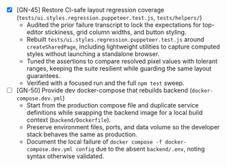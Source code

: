 - [x] [GN-45] Restore CI-safe layout regression coverage (`tests/ui.styles.regression.puppeteer.test.js`, `tests/helpers/`)
    - Audited the prior failure transcript to lock the expectations for top-editor stickiness, grid column widths, and button styling.
    - Rebuilt `tests/ui.styles.regression.puppeteer.test.js` around `createSharedPage`, including lightweight utilities to capture computed styles without launching a standalone browser.
    - Tuned the assertions to compare resolved pixel values with tolerant ranges, keeping the suite resilient while guarding the same layout guarantees.
    - Verified with a focused run and the full `npm test` sweep.
- [ ] [GN-50] Provide dev docker-compose that rebuilds backend (`docker-compose.dev.yml`)
    - Start from the production compose file and duplicate service definitions while swapping the backend image for a local build context (`backend/Dockerfile`).
    - Preserve environment files, ports, and data volume so the developer stack behaves the same as production.
    - Document the local failure of `docker compose -f docker-compose.dev.yml config` due to the absent `backend/.env`, noting syntax otherwise validated.
